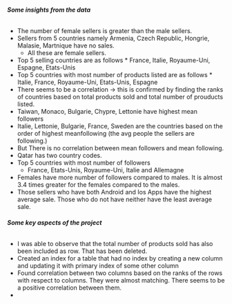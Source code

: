 ###### **Some insights from the data**
* The number of female sellers is greater than the male sellers.
* Sellers from 5 countries namely Armenia, Czech Republic, Hongrie, Malasie, Martnique have no sales.
    * All these are female sellers.
* Top 5 selling countries are as follows
      * France, Italie, Royaume-Uni, Espagne, Etats-Unis
* Top 5 countries with most number of products listed are as follows
      * Italie, France, Royaume-Uni, Etats-Unis, Espagne
* There seems to be a correlation -> this is confirmed by finding the ranks of countries based on total products sold and total number of prouducts listed.
* Taiwan, Monaco, Bulgarie, Chypre, Lettonie have highest mean followers
* Italie, Lettonie, Bulgarie, France, Sweden are the countries based on the order of highest meanfollowing (the avg people the sellers are following.)
* But There is no correlation between mean followers and mean following.
* Qatar has two country codes.
* Top 5 countries with most number of followers
     * France, Etats-Unis, Royaume-Uni, Italie and Allemagne
* Females have more number of followers compared to males. It is almost 3.4 times greater for the females compared to the males.
* Those sellers who have both Android and Ios Apps have the highest average sale. Those who do not have neither have the least average sale.
###### **Some key aspects of the project**
* I was able to observe that the total number of products sold has also been included as row. That has been deleted.
* Created an index for a table that had no index by creating a new column and updating it with primary index of some other column
* Found correlation between two columns based on the ranks of the rows with respect to columns. They were almost matching. There seems to be a positive correlation between them.
* 
